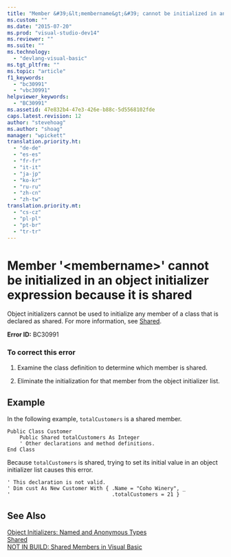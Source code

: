 ```yaml
---
title: "Member &#39;&lt;membername&gt;&#39; cannot be initialized in an object initializer expression because it is shared | Microsoft Docs"
ms.custom: ""
ms.date: "2015-07-20"
ms.prod: "visual-studio-dev14"
ms.reviewer: ""
ms.suite: ""
ms.technology: 
  - "devlang-visual-basic"
ms.tgt_pltfrm: ""
ms.topic: "article"
f1_keywords: 
  - "bc30991"
  - "vbc30991"
helpviewer_keywords: 
  - "BC30991"
ms.assetid: 47e832b4-47e3-426e-b88c-5d5568102fde
caps.latest.revision: 12
author: "stevehoag"
ms.author: "shoag"
manager: "wpickett"
translation.priority.ht: 
  - "de-de"
  - "es-es"
  - "fr-fr"
  - "it-it"
  - "ja-jp"
  - "ko-kr"
  - "ru-ru"
  - "zh-cn"
  - "zh-tw"
translation.priority.mt: 
  - "cs-cz"
  - "pl-pl"
  - "pt-br"
  - "tr-tr"
---
```

# Member &#39;&lt;membername&gt;&#39; cannot be initialized in an object initializer expression because it is shared
Object initializers cannot be used to initialize any member of a class that is declared as shared. For more information, see [Shared](../../visual-basic/language-reference/modifiers/shared.md).  
  
 **Error ID:** BC30991  
  
### To correct this error  
  
1.  Examine the class definition to determine which member is shared.  
  
2.  Eliminate the initialization for that member from the object initializer list.  
  
## Example  
 In the following example, `totalCustomers` is a shared member.  
  
```  
Public Class Customer  
    Public Shared totalCustomers As Integer  
    ' Other declarations and method definitions.  
End Class  
```  
  
 Because `totalCustomers` is shared, trying to set its initial value in an object initializer list causes this error.  
  
```  
' This declaration is not valid.  
' Dim cust As New Customer With { .Name = "Coho Winery", _  
'                                 .totalCustomers = 21 }  
```  
  
## See Also  
 [Object Initializers: Named and Anonymous Types](../../visual-basic/programming-guide/language-features/objects-and-classes/object-initializers-named-and-anonymous-types.md)   
 [Shared](../../visual-basic/language-reference/modifiers/shared.md)   
 [NOT IN BUILD: Shared Members in Visual Basic](http://msdn.microsoft.com/en-us/dbc3783f-83a2-4225-995d-c2d6d025663d)